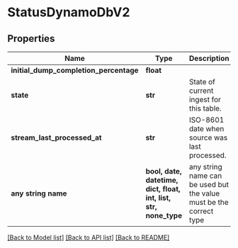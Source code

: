 # StatusDynamoDbV2


## Properties
Name | Type | Description | Notes
------------ | ------------- | ------------- | -------------
**initial_dump_completion_percentage** | **float** |  | [optional] 
**state** | **str** | State of current ingest for this table. | [optional] 
**stream_last_processed_at** | **str** | ISO-8601 date when source was last processed. | [optional] 
**any string name** | **bool, date, datetime, dict, float, int, list, str, none_type** | any string name can be used but the value must be the correct type | [optional]

[[Back to Model list]](../README.md#documentation-for-models) [[Back to API list]](../README.md#documentation-for-api-endpoints) [[Back to README]](../README.md)


